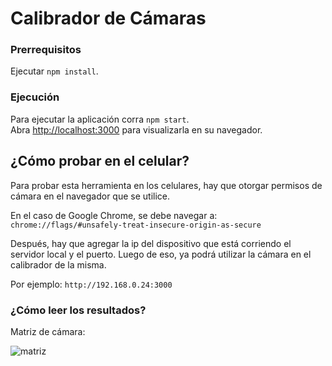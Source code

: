 # Calibrador de Cámaras

### Prerrequisitos

Ejecutar `npm install`.

### Ejecución

Para ejecutar la aplicación corra `npm start`.\
Abra [http://localhost:3000](http://localhost:3000) para visualizarla en su navegador.

## ¿Cómo probar en el celular?

Para probar esta herramienta en los celulares, hay que otorgar permisos de cámara en el navegador que se utilice.

En el caso de Google Chrome, se debe navegar a:
`chrome://flags/#unsafely-treat-insecure-origin-as-secure`

Después, hay que agregar la ip del dispositivo que está corriendo el servidor local y el puerto. Luego de eso, ya podrá utilizar la cámara en el calibrador de la misma.

Por ejemplo: `http://192.168.0.24:3000`

### ¿Cómo leer los resultados?

Matriz de cámara:

![matriz](https://docs-assets.developer.apple.com/published/ffb3831f78/b127969e-7bf7-414b-800b-5b8c20e2b610.png)
